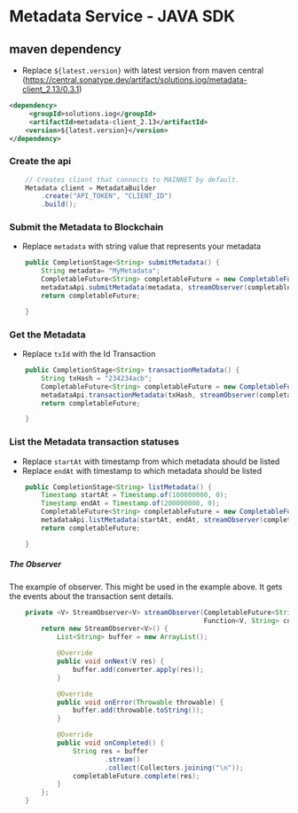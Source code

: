 # Metadata Service - JAVA SDK

## maven dependency
* Replace `${latest.version}` with latest version from maven central (https://central.sonatype.dev/artifact/solutions.iog/metadata-client_2.13/0.3.1) 
```xml
<dependency>
     <groupId>solutions.iog</groupId>
     <artifactId>metadata-client_2.13</artifactId>
    <version>${latest.version}</version>
</dependency>
```
### Create the api
```java
    // Creates client that connects to MAINNET by default. 
    Metadata client = MetadataBuilder
        .create("API_TOKEN", "CLIENT_ID")
        .build();
```

### Submit the Metadata to Blockchain
* Replace `metadata` with string value that represents your metadata
```java
    public CompletionStage<String> submitMetadata() {
        String metadata= "MyMetadata";
        CompletableFuture<String> completableFuture = new CompletableFuture();
        metadataApi.submitMetadata(metadata, streamObserver(completableFuture, r -> r.getTxStatus().toString()));
        return completableFuture;

    }
```    

### Get the Metadata
* Replace `txId` with the Id Transaction
```java
    public CompletionStage<String> transactionMetadata() {
        String txHash = "234234acb";
        CompletableFuture<String> completableFuture = new CompletableFuture();
        metadataApi.transactionMetadata(txHash, streamObserver(completableFuture, r -> r.getMetadata().toString()));
        return completableFuture;

    }
```

### List the Metadata transaction statuses
* Replace `startAt` with timestamp from which metadata should be listed
* Replace `endAt` with timestamp to which metadata should be listed
```java
    public CompletionStage<String> listMetadata() {
        Timestamp startAt = Timestamp.of(100000000, 0);
        Timestamp endAt = Timestamp.of(200000000, 0);
        CompletableFuture<String> completableFuture = new CompletableFuture();
        metadataApi.listMetadata(startAt, endAt, streamObserver(completableFuture, r -> r.getTxStatus().toString()));
        return completableFuture;

    }
```

##### The Observer
The example of observer. This might be used in the example above. It gets the events about the transaction sent details.
```java
    private <V> StreamObserver<V> streamObserver(CompletableFuture<String> completableFuture,
                                                 Function<V, String> converter) {
        return new StreamObserver<V>() {
            List<String> buffer = new ArrayList();

            @Override
            public void onNext(V res) {
                buffer.add(converter.apply(res));
            }

            @Override
            public void onError(Throwable throwable) {
                buffer.add(throwable.toString());
            }

            @Override
            public void onCompleted() {
                String res = buffer
                        .stream()
                        .collect(Collectors.joining("\n"));
                completableFuture.complete(res);
            }
        };
    }
```










